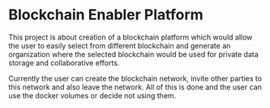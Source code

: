 # **Blockchain Enabler Platform**

This project is about creation of a blockchain platform which would allow the user to easily select from different blockchain and
generate an organization where the selected blockchain would be used for private data storage and collaborative efforts.

Currently the user can create the blockchain network, invite other parties to this network and also leave the network.
All of this is done and the user can use the docker volumes or decide not using them.
